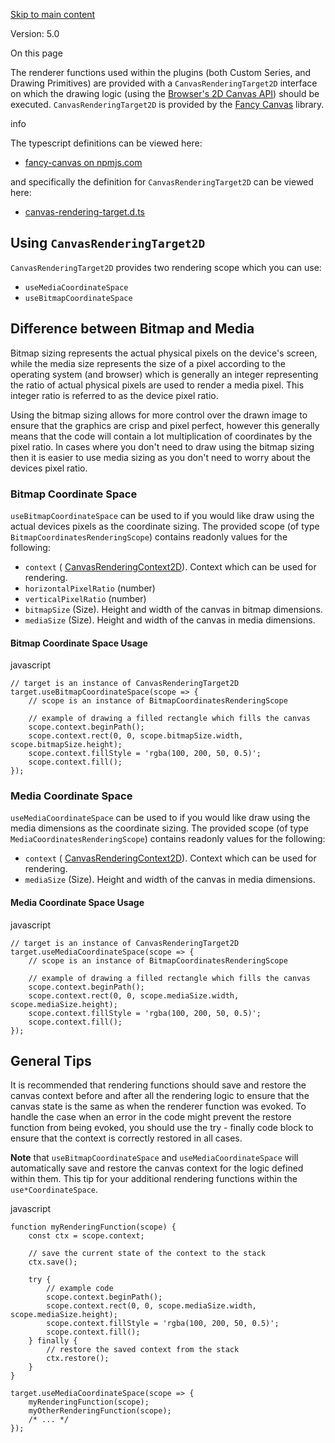 [Skip to main content](https://tradingview.github.io/lightweight-charts/docs/plugins/canvas-rendering-target#__docusaurus_skipToContent_fallback)

Version: 5.0

On this page

The renderer functions used within the plugins (both Custom Series, and Drawing
Primitives) are provided with a `CanvasRenderingTarget2D` interface on which the
drawing logic (using the
[Browser's 2D Canvas API](https://developer.mozilla.org/en-US/docs/Web/API/CanvasRenderingContext2D))
should be executed. `CanvasRenderingTarget2D` is provided by the
[Fancy Canvas](https://github.com/tradingview/fancy-canvas) library.

info

The typescript definitions can be viewed here:

- [fancy-canvas on npmjs.com](https://www.npmjs.com/package/fancy-canvas?activeTab=code)

and specifically the definition for `CanvasRenderingTarget2D` can be viewed
here:

- [canvas-rendering-target.d.ts](https://unpkg.com/fancy-canvas/canvas-rendering-target.d.ts)

## Using `CanvasRenderingTarget2D` [​](https://tradingview.github.io/lightweight-charts/docs/plugins/canvas-rendering-target\#using-canvasrenderingtarget2d "Direct link to using-canvasrenderingtarget2d")

`CanvasRenderingTarget2D` provides two rendering scope which you can use:

- `useMediaCoordinateSpace`
- `useBitmapCoordinateSpace`

## Difference between Bitmap and Media [​](https://tradingview.github.io/lightweight-charts/docs/plugins/canvas-rendering-target\#difference-between-bitmap-and-media "Direct link to Difference between Bitmap and Media")

Bitmap sizing represents the actual physical pixels on the device's screen,
while the media size represents the size of a pixel according to the operating
system (and browser) which is generally an integer representing the ratio of
actual physical pixels are used to render a media pixel. This integer ratio is
referred to as the device pixel ratio.

Using the bitmap sizing allows for more control over the drawn image to ensure
that the graphics are crisp and pixel perfect, however this generally means that
the code will contain a lot multiplication of coordinates by the pixel ratio. In
cases where you don't need to draw using the bitmap sizing then it is easier to
use media sizing as you don't need to worry about the devices pixel ratio.

### Bitmap Coordinate Space [​](https://tradingview.github.io/lightweight-charts/docs/plugins/canvas-rendering-target\#bitmap-coordinate-space "Direct link to Bitmap Coordinate Space")

`useBitmapCoordinateSpace` can be used to if you would like draw using the
actual devices pixels as the coordinate sizing. The provided scope (of type
`BitmapCoordinatesRenderingScope`) contains readonly values for the following:

- `context`
( [CanvasRenderingContext2D](https://developer.mozilla.org/en-US/docs/Web/API/CanvasRenderingContext2D)).
Context which can be used for rendering.
- `horizontalPixelRatio` (number)
- `verticalPixelRatio` (number)
- `bitmapSize` (Size). Height and width of the canvas in bitmap dimensions.
- `mediaSize` (Size). Height and width of the canvas in media dimensions.

#### Bitmap Coordinate Space Usage [​](https://tradingview.github.io/lightweight-charts/docs/plugins/canvas-rendering-target\#bitmap-coordinate-space-usage "Direct link to Bitmap Coordinate Space Usage")

javascript

```codeBlockLines_e6Vv
// target is an instance of CanvasRenderingTarget2D
target.useBitmapCoordinateSpace(scope => {
    // scope is an instance of BitmapCoordinatesRenderingScope

    // example of drawing a filled rectangle which fills the canvas
    scope.context.beginPath();
    scope.context.rect(0, 0, scope.bitmapSize.width, scope.bitmapSize.height);
    scope.context.fillStyle = 'rgba(100, 200, 50, 0.5)';
    scope.context.fill();
});

```

### Media Coordinate Space [​](https://tradingview.github.io/lightweight-charts/docs/plugins/canvas-rendering-target\#media-coordinate-space "Direct link to Media Coordinate Space")

`useMediaCoordinateSpace` can be used to if you would like draw using the media
dimensions as the coordinate sizing. The provided scope (of type
`MediaCoordinatesRenderingScope`) contains readonly values for the following:

- `context`
( [CanvasRenderingContext2D](https://developer.mozilla.org/en-US/docs/Web/API/CanvasRenderingContext2D)).
Context which can be used for rendering.
- `mediaSize` (Size). Height and width of the canvas in media dimensions.

#### Media Coordinate Space Usage [​](https://tradingview.github.io/lightweight-charts/docs/plugins/canvas-rendering-target\#media-coordinate-space-usage "Direct link to Media Coordinate Space Usage")

javascript

```codeBlockLines_e6Vv
// target is an instance of CanvasRenderingTarget2D
target.useMediaCoordinateSpace(scope => {
    // scope is an instance of BitmapCoordinatesRenderingScope

    // example of drawing a filled rectangle which fills the canvas
    scope.context.beginPath();
    scope.context.rect(0, 0, scope.mediaSize.width, scope.mediaSize.height);
    scope.context.fillStyle = 'rgba(100, 200, 50, 0.5)';
    scope.context.fill();
});

```

## General Tips [​](https://tradingview.github.io/lightweight-charts/docs/plugins/canvas-rendering-target\#general-tips "Direct link to General Tips")

It is recommended that rendering functions should save and restore the canvas
context before and after all the rendering logic to ensure that the canvas state
is the same as when the renderer function was evoked. To handle the case
when an error in the code might prevent the restore function from being evoked,
you should use the try - finally code block to ensure that the context is
correctly restored in all cases.

**Note** that `useBitmapCoordinateSpace` and `useMediaCoordinateSpace` will automatically
save and restore the canvas context for the logic defined within them. This tip for your
additional rendering functions within the `use*CoordinateSpace`.

javascript

```codeBlockLines_e6Vv
function myRenderingFunction(scope) {
    const ctx = scope.context;

    // save the current state of the context to the stack
    ctx.save();

    try {
        // example code
        scope.context.beginPath();
        scope.context.rect(0, 0, scope.mediaSize.width, scope.mediaSize.height);
        scope.context.fillStyle = 'rgba(100, 200, 50, 0.5)';
        scope.context.fill();
    } finally {
        // restore the saved context from the stack
        ctx.restore();
    }
}

target.useMediaCoordinateSpace(scope => {
    myRenderingFunction(scope);
    myOtherRenderingFunction(scope);
    /* ... */
});

```
